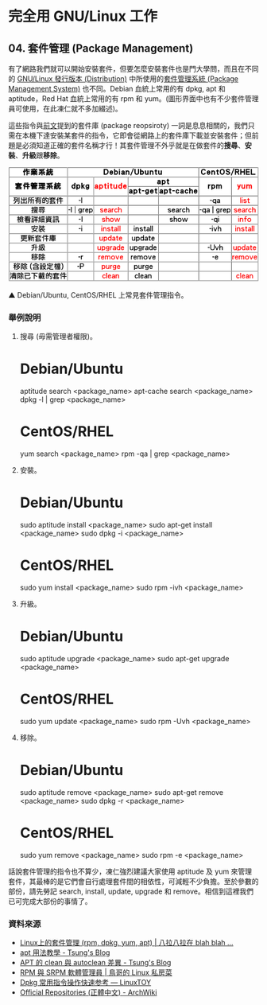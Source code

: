 # 完全用 GNU/Linux 工作
 
## 04. 套件管理 (Package Management)

有了網路我們就可以開始安裝套件，但要怎麼安裝套件也是門大學問，而且在不同的 [GNU/Linux 發行版本 (Distribution)](http://zh.wikipedia.org/wiki/Linux%E5%8F%91%E8%A1%8C%E7%89%88) 中所使用的[套件管理系統 (Package Management System)](http://en.wikipedia.org/wiki/Package_management_system) 也不同。Debian 血統上常用的有 dpkg, apt 和 aptitude，Red Hat 血統上常用的有 rpm 和 yum。(圖形界面中也有不少套件管理員可使用，在此凍仁就不多加綴述)。

這些指令與[前文](03.network-setting.md)提到的套件庫 (package reopsiroty) 一詞是息息相關的，我們只需在本機下達安裝某套件的指令，它即會從網路上的套件庫下載並安裝套件；但前題是必須知道正確的套件名稱才行！其套件管理不外乎就是在做套件的**搜尋**、**安裝**、**升級**跟**移除**。

<!--
<table cols="7" cellspacing="0" border="1"> <colgroup ></colgroup> <colgroup ></colgroup> <colgroup span="2" ></colgroup> <colgroup ></colgroup> <colgroup ></colgroup> <colgroup ></colgroup>
	<tbody>
		<tr>
			<th align="CENTER" valign="MIDDLE">作業系統</th>
			<th colspan="4" align="CENTER" valign="MIDDLE">Debian/Ubuntu</th>
			<th colspan="2" align="CENTER" valign="MIDDLE">CentOS/RHEL</th>
		</tr>
		<tr>
			<th rowspan="2" align="CENTER" valign="MIDDLE">套件管理系統</th>
			<th rowspan="2" align="CENTER" valign="MIDDLE">dpkg</th>
			<th rowspan="2" align="CENTER" valign="MIDDLE"><font color="#ff0000">aptitude</font></th>
			<th colspan="2" align="CENTER" valign="MIDDLE">apt</th>
			<th rowspan="2" align="CENTER" valign="MIDDLE">rpm</th>
			<th rowspan="2" align="CENTER" valign="MIDDLE"><font color="#ff0000">yum</font></th>
		</tr>
		<tr>
			<th align="CENTER" valign="MIDDLE">apt-get</th>
			<th align="CENTER" valign="MIDDLE">apt-cache</th>
		</tr>
		<tr>
			<td align="CENTER" valign="MIDDLE">列出所有的套件</td>
			<td align="CENTER" valign="MIDDLE">-l</td>
			<td align="CENTER" valign="MIDDLE"><br /></td>
			<td align="CENTER" valign="MIDDLE"><br /></td>
			<td align="CENTER" valign="MIDDLE"><br /></td>
			<td align="CENTER" valign="MIDDLE">-qa</td>
			<td align="CENTER" valign="MIDDLE"><font color="#ff0000">list</font></td>
		</tr>
		<tr>
			<td align="CENTER" valign="MIDDLE">搜尋</td>
			<td align="CENTER" valign="MIDDLE">-l | grep</td>
			<td align="CENTER" valign="MIDDLE"><font color="#ff0000">search</font></td>
			<td align="CENTER" valign="MIDDLE"><br /></td>
			<td align="CENTER" valign="MIDDLE">search</td>
			<td align="CENTER" valign="MIDDLE">-qa | grep</td>
			<td align="CENTER" valign="MIDDLE"><font color="#ff0000">search</font></td>
		</tr>
		<tr>
			<td align="CENTER" valign="MIDDLE">檢看詳細資訊</td>
			<td align="CENTER" valign="MIDDLE">-I</td>
			<td align="CENTER" valign="MIDDLE"><font color="#ff0000">show</font></td>
			<td align="CENTER" valign="MIDDLE"><br /></td>
			<td align="CENTER" valign="MIDDLE">show</td>
			<td align="CENTER" valign="MIDDLE">-qi</td>
			<td align="CENTER" valign="MIDDLE"><font color="#ff0000">info</font></td>
		</tr>
		<tr>
			<td align="CENTER" valign="MIDDLE">安裝</td>
			<td align="CENTER" valign="MIDDLE">-i</td>
			<td align="CENTER" valign="MIDDLE"><font color="#ff0000">install</font></td>
			<td align="CENTER" valign="MIDDLE">install</td>
			<td align="CENTER" valign="MIDDLE"><br /></td>
			<td align="CENTER" valign="MIDDLE">-ivh</td>
			<td align="CENTER" valign="MIDDLE"><font color="#ff0000">install</font></td>
		</tr>
		<tr>
			<td align="CENTER" valign="MIDDLE">更新套件庫</td>
			<td align="CENTER" valign="MIDDLE"><br /></td>
			<td align="CENTER" valign="MIDDLE"><font color="#ff0000">update</font></td>
			<td align="CENTER" valign="MIDDLE">update</td>
			<td align="CENTER" valign="MIDDLE"><br /></td>
			<td align="CENTER" valign="MIDDLE"><br /></td>
			<td align="CENTER" valign="MIDDLE"><br /></td>
		</tr>
		<tr>
			<td align="CENTER" valign="MIDDLE">升級</td>
			<td align="CENTER" valign="MIDDLE"><br /></td>
			<td align="CENTER" valign="MIDDLE"><font color="#ff0000">upgrade</font></td>
			<td align="CENTER" valign="MIDDLE">upgrade</td>
			<td align="CENTER" valign="MIDDLE"><br /></td>
			<td align="CENTER" valign="MIDDLE">-Uvh</td>
			<td align="CENTER" valign="MIDDLE"><font color="#ff0000">update</font></td>
		</tr>
		<tr>
			<td align="CENTER" valign="MIDDLE">移除</td>
			<td align="CENTER" valign="MIDDLE">-r</td>
			<td align="CENTER" valign="MIDDLE"><font color="#ff0000">remove</font></td>
			<td align="CENTER" valign="MIDDLE">remove</td>
			<td align="CENTER" valign="MIDDLE"><br /></td>
			<td align="CENTER" valign="MIDDLE">-e</td>
			<td align="CENTER" valign="MIDDLE"><font color="#ff0000">remove</font></td>
		</tr>
		<tr>
			<td align="CENTER" valign="MIDDLE">移除 (含設定檔)</td>
			<td align="CENTER" valign="MIDDLE">-P</td>
			<td align="CENTER" valign="MIDDLE"><font color="#ff0000">purge</font></td>
			<td align="CENTER" valign="MIDDLE">purge</td>
			<td align="CENTER" valign="MIDDLE"><br /></td>
			<td align="CENTER" valign="MIDDLE"><br /></td>
			<td align="CENTER" valign="MIDDLE"><br /></td>
		</tr>
		<tr>
			<td align="CENTER" valign="MIDDLE">清除已下載的套件</td>
			<td align="CENTER" valign="MIDDLE"><br /></td>
			<td align="CENTER" valign="MIDDLE"><font color="#ff0000">clean</font></td>
			<td align="CENTER" valign="MIDDLE">clean</td>
			<td align="CENTER" valign="MIDDLE"><br /></td>
			<td align="CENTER" valign="MIDDLE"><br /></td>
			<td align="CENTER" valign="MIDDLE"><font color="#ff0000">clean</font></td>
		</tr>
	</tbody>
</table>
-->

![2013-09-21-pms.png](imgs/2013-09-21-pms.png "2013-09-21-pms.png")

▲ Debian/Ubuntu, CentOS/RHEL 上常見套件管理指令。

### 舉例說明

1. 搜尋 (毋需管理者權限)。

	# Debian/Ubuntu
	aptitude search  <package_name>
	apt-cache search <package_name>
	dpkg -l | grep   <package_name>

	# CentOS/RHEL
	yum search		<package_name>
	rpm -qa | grep	<package_name>

2. 安裝。

	# Debian/Ubuntu
	sudo aptitude install <package_name>
	sudo apt-get install  <package_name>
	sudo dpkg -i		  <package_name>

	# CentOS/RHEL
	sudo yum install	<package_name>
	sudo rpm -ivh		<package_name>

3. 升級。

	# Debian/Ubuntu
	sudo aptitude upgrade <package_name>
	sudo apt-get upgrade  <package_name>

	# CentOS/RHEL
	sudo yum update	<package_name>
	sudo rpm -Uvh	<package_name>

4. 移除。

	# Debian/Ubuntu
	sudo aptitude remove <package_name>
	sudo apt-get remove	 <package_name>
	sudo dpkg -r		 <package_name>

	# CentOS/RHEL
	sudo yum remove	<package_name>
	sudo rpm -e		<package_name>

話說套件管理的指令也不算少，凍仁強烈建議大家使用 aptitude 及 yum 來管理套件，其最棒的是它們會自行處理套件間的相依性，可減輕不少負擔。至於參數的部份，請先勞記 search, install, update, upgrade 和 remove。相信到這裡我們已可完成大部份的事情了。

### 資料來源

- [Linux上的套件管理 (rpm, dpkg, yum, apt) | 八拉八拉在 blah blah ...](http://blog.roodo.com/schonrosemary/archives/4362693.html)
- [apt 用法教學 - Tsung's Blog](http://blog.longwin.com.tw/2005/05/use_apt/)
- [APT 的 clean 與 autoclean 差異 - Tsung's Blog](http://blog.longwin.com.tw/2012/05/apt-clean-autoclean-diff-2012/)
- [RPM 與 SRPM 軟體管理員 | 鳥哥的 Linux 私房菜](http://linux.vbird.org/linux_basic/0520rpm_and_srpm.php)
- [Dpkg 常用指令操作快速参考 — LinuxTOY](http://linuxtoy.org/archives/dpkg_reference.html)
- [Official Repositories (正體中文) - ArchWiki](https://wiki.archlinux.org/index.php/Official_Repositories_(%E6%AD%A3%E9%AB%94%E4%B8%AD%E6%96%87))

